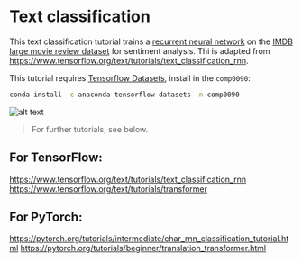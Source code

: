 # Text classification
This text classification tutorial trains a [recurrent neural network](https://developers.google.com/machine-learning/glossary/#recurrent_neural_network) on the [IMDB large movie review dataset](http://ai.stanford.edu/~amaas/data/sentiment/) for sentiment analysis.
Thi is adapted from https://www.tensorflow.org/text/tutorials/text_classification_rnn.

This tutorial requires [Tensorflow Datasets](https://www.tensorflow.org/datasets), install in the `comp0090`:
```bash
conda install -c anaconda tensorflow-datasets -n comp0090

```

<img src="https://www.tensorflow.org/text/tutorials/images/bidirectional.png" alt="alt text"/>


>For further tutorials, see below.


## For TensorFlow:
https://www.tensorflow.org/text/tutorials/text_classification_rnn
https://www.tensorflow.org/text/tutorials/transformer


## For PyTorch:
https://pytorch.org/tutorials/intermediate/char_rnn_classification_tutorial.html
https://pytorch.org/tutorials/beginner/translation_transformer.html
